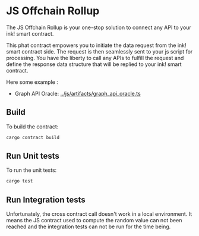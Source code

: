# JS Offchain Rollup

The JS Offchain Rollup is your one-stop solution to connect any API to your ink! smart contract. 

This phat contract empowers you to initiate the data request from the ink! smart contract side. 
The request is then seamlessly sent to your js script for processing. 
You have the liberty to call any APIs to fulfill the request and define the response data structure that will be replied to your ink! smart contract.

Here some example :
 - Graph API Oracle: [../js/artifacts/graph_api_oracle.ts](../js/artifacts/graph_api_oracle.ts)

## Build

To build the contract:

```bash
cargo contract build
```

## Run Unit tests

To run the unit tests:

```bash
cargo test
```

## Run Integration tests

Unfortunately, the cross contract call doesn't work in a local environment.
It means the JS contract used to compute the random value can not been reached and the integration tests can not be run for the time being.  
